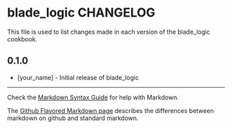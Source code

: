 # blade_logic CHANGELOG

This file is used to list changes made in each version of the blade_logic cookbook.

## 0.1.0
- [your_name] - Initial release of blade_logic

- - -
Check the [Markdown Syntax Guide](http://daringfireball.net/projects/markdown/syntax) for help with Markdown.

The [Github Flavored Markdown page](http://github.github.com/github-flavored-markdown/) describes the differences between markdown on github and standard markdown.

